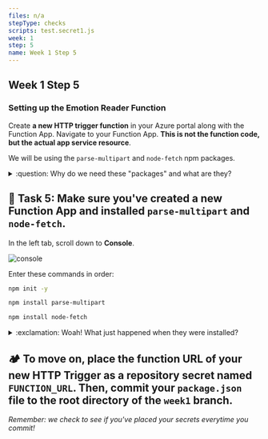 ```yaml
---
files: n/a
stepType: checks
scripts: test.secret1.js
week: 1
step: 5
name: Week 1 Step 5
---
```


## Week 1 Step 5

### Setting up the Emotion Reader Function

Create **a new HTTP trigger function** in your Azure portal along with the Function App. Navigate to your Function App. **This is not the function code, but the actual app service resource**. 

We will be using the `parse-multipart`  and `node-fetch` npm packages.

<details>
<summary>:question: Why do we need these "packages" and what are they?</summary>
  </br>

Before the Azure Function can run the code we will write, we have to install all the necessary package dependencies. These packages contain **code that we will "depend on" in the application**; we have to install them in the console using `npm install`.

[What is a package?](https://www.w3schools.com/nodejs/nodejs_npm.asp)
  <br><br/>
</details>

## **:pencil: Task 5: Make sure you've created a new Function App and installed `parse-multipart` and `node-fetch`.**

In the left tab, scroll down to **Console**.

![console](https://user-images.githubusercontent.com/52464195/93178238-cf5c4e00-f6e8-11ea-90ab-c42f746cf04e.png)

Enter these commands in order:

```sh
npm init -y 

npm install parse-multipart

npm install node-fetch
```
<details>
<summary>:exclamation: Woah! What just happened when they were installed?</summary>
  </br>

The first command created a **package.json** file to store your dependencies and essentially keeps track of what packages your application needs. The next two actually install the necessary packages with code, `parse-multipart` and `node-fetch`.

*Note: If you get red text like `WARN`, you can ignore it.*
  <br><br/>
</details>

## **:camping: To move on, place the function URL of your new HTTP Trigger as a repository secret named `FUNCTION_URL`. Then, commit your `package.json` file to the root directory of the `week1` branch.**

*Remember: we check to see if you've placed your secrets everytime you commit!*

